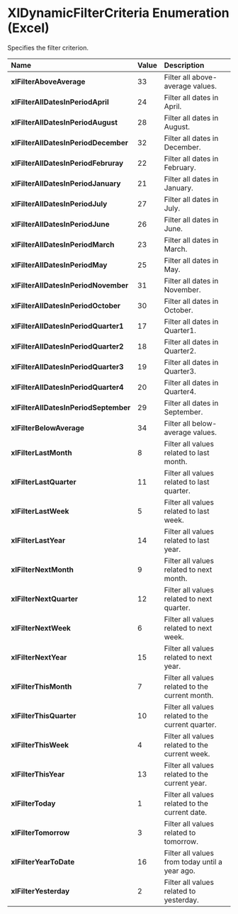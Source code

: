 
# XlDynamicFilterCriteria Enumeration (Excel)

Specifies the filter criterion.



|**Name**|**Value**|**Description**|
|:-----|:-----|:-----|
|**xlFilterAboveAverage**|33|Filter all above-average values.|
|**xlFilterAllDatesInPeriodApril**|24|Filter all dates in April.|
|**xlFilterAllDatesInPeriodAugust**|28|Filter all dates in August.|
|**xlFilterAllDatesInPeriodDecember**|32|Filter all dates in December.|
|**xlFilterAllDatesInPeriodFebruray**|22|Filter all dates in February.|
|**xlFilterAllDatesInPeriodJanuary**|21|Filter all dates in January.|
|**xlFilterAllDatesInPeriodJuly**|27|Filter all dates in July.|
|**xlFilterAllDatesInPeriodJune**|26|Filter all dates in June.|
|**xlFilterAllDatesInPeriodMarch**|23|Filter all dates in March.|
|**xlFilterAllDatesInPeriodMay**|25|Filter all dates in May.|
|**xlFilterAllDatesInPeriodNovember**|31|Filter all dates in November.|
|**xlFilterAllDatesInPeriodOctober**|30|Filter all dates in October.|
|**xlFilterAllDatesInPeriodQuarter1**|17|Filter all dates in Quarter1.|
|**xlFilterAllDatesInPeriodQuarter2**|18|Filter all dates in Quarter2.|
|**xlFilterAllDatesInPeriodQuarter3**|19|Filter all dates in Quarter3.|
|**xlFilterAllDatesInPeriodQuarter4**|20|Filter all dates in Quarter4.|
|**xlFilterAllDatesInPeriodSeptember**|29|Filter all dates in September.|
|**xlFilterBelowAverage**|34|Filter all below-average values.|
|**xlFilterLastMonth**|8|Filter all values related to last month.|
|**xlFilterLastQuarter**|11|Filter all values related to last quarter.|
|**xlFilterLastWeek**|5|Filter all values related to last week.|
|**xlFilterLastYear**|14|Filter all values related to last year.|
|**xlFilterNextMonth**|9|Filter all values related to next month.|
|**xlFilterNextQuarter**|12|Filter all values related to next quarter.|
|**xlFilterNextWeek**|6|Filter all values related to next week.|
|**xlFilterNextYear**|15|Filter all values related to next year.|
|**xlFilterThisMonth**|7|Filter all values related to the current month. |
|**xlFilterThisQuarter**|10|Filter all values related to the current quarter.|
|**xlFilterThisWeek**|4|Filter all values related to the current week.|
|**xlFilterThisYear**|13|Filter all values related to the current year.|
|**xlFilterToday**|1|Filter all values related to the current date.|
|**xlFilterTomorrow**|3|Filter all values related to tomorrow.|
|**xlFilterYearToDate**|16|Filter all values from today until a year ago.|
|**xlFilterYesterday**|2|Filter all values related to yesterday.|
